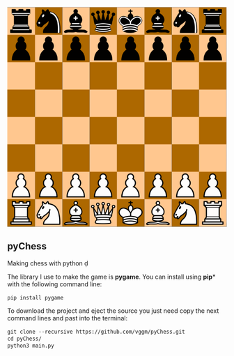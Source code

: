 ![pyChess](img/pyChess.png)

## pyChess
Making chess with python 

The library I use to make the game is **pygame**.
You can install using **pip*** with the following command line:

```
pip install pygame
```

To download the project and eject the source you just need copy the next command lines and past into the terminal:

```
git clone --recursive https://github.com/vggm/pyChess.git
cd pyChess/
python3 main.py
```